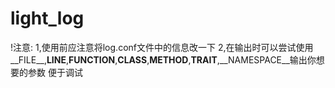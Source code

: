 # light_log

!注意:
1,使用前应注意将log.conf文件中的信息改一下
2,在输出时可以尝试使用__FILE__,__LINE__,__FUNCTION__,__CLASS__,__METHOD__,__TRAIT__,__NAMESPACE__输出你想要的参数
    便于调试
